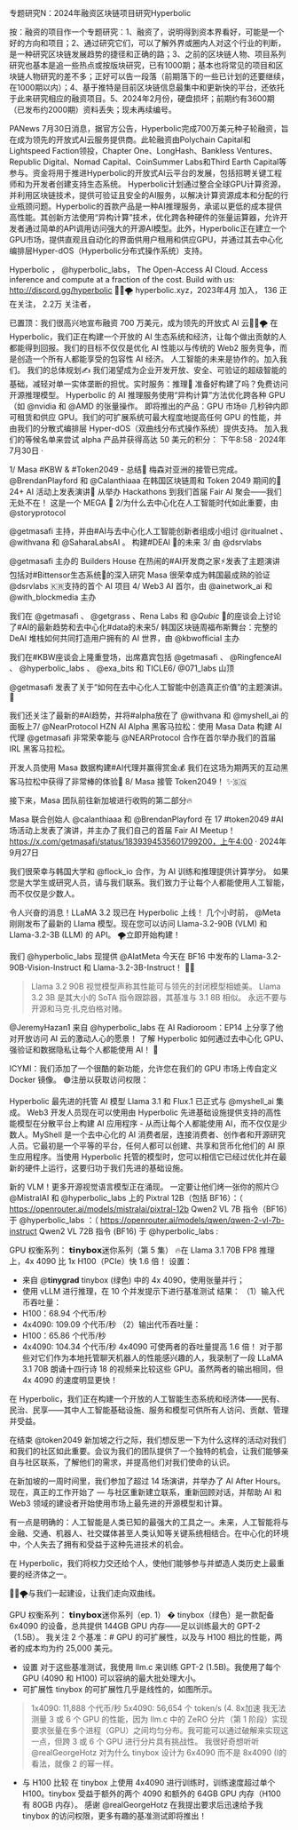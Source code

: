 专题研究N：2024年融资区块链项目研究Hyperbolic


按：融资的项目作一个专题研究：1、融资了，说明得到资本界看好，可能是一个好的方向和项目；2、通过研究它们，可以了解外界或圈内人对这个行业的判断，是一种研究区块链发展趋势的捷径和正确的路；3、之前的区块链人物、项目系列研究也基本是追一些热点或按版块研究，已有1000期；基本也将常见的项目和区块链人物研究的差不多；正好可以告一段落（前期落下的一些已计划的还要继续，在1000期以内）；4、基于推特是目前区块链信息最集中和更新快的平台，还依托于此来研究相应的融资项目。5、2024年2月份，硬盘损坏；前期约有3600期（已发布约2000期）资料丢失；现未再续编号。

PANews 7月30日消息，据官方公告，Hyperbolic完成700万美元种子轮融资，旨在成为领先的开放式AI云服务提供商。此轮融资由Polychain Capital和Lightspeed Faction领投，Chapter One、LongHash、Bankless Ventures、Republic Digital、Nomad Capital、CoinSummer Labs和Third Earth Capital等参与。资金将用于推进Hyperbolic的开放式AI云平台的发展，包括招聘关键工程师和为开发者创建支持生态系统。
Hyperbolic计划通过整合全球GPU计算资源，并利用区块链技术，提供可验证且安全的AI服务，以解决计算资源成本和分配的行业瓶颈问题。Hyperbolic的首款产品是一种AI推理服务，承诺以更低的成本提供高性能。其创新方法使用“异构计算”技术，优化跨各种硬件的张量运算器，允许开发者通过简单的API调用访问强大的开源AI模型。此外，Hyperbolic正在建立一个GPU市场，提供直观且自动化的界面供用户租用和供应GPU，并通过其去中心化编排层Hyper-dOS（Hyperbolic分布式操作系统）支持。

Hyperbolic
，
@hyperbolic_labs，
The Open-Access AI Cloud. Access inference and compute at a fraction of the cost. Build with us: http://discord.gg/hyperbolic 🤘🏼🌪️
hyperbolic.xyz，2023年4月 加入，
136 正在关注，
2.2万 关注者，


已置顶：我们很高兴地宣布融资 700 万美元，成为领先的开放式 AI 云🤘🏼🌪️
在 Hyperbolic，我们正在构建一个开放的 AI 生态系统和经济，让每个做出贡献的人都能得到回报。我们的目标不仅仅是优化 AI 性能以与传统的 Web2 服务竞争，而是创造一个所有人都能享受的包容性 AI 经济。
人工智能的未来是协作的。加入我们。
我们的总体规划✍️
我们渴望成为企业开发开放、安全、可验证的超级智能的基础，减轻对单一实体垄断的担忧。实时服务：推理🧠
准备好构建了吗？免费访问开源推理模型。
Hyperbolic 的 AI 推理服务使用“异构计算”方法优化跨各种 GPU（如
@nvidia
和
@AMD
的张量操作。
即将推出的产品：GPU 市场🌐
几秒钟内即可租赁和供应 GPU。我们的可扩展系统可最大程度地提高任何 GPU 的性能，并由我们的分散式编排层 Hyper-dOS（双曲线分布式操作系统）提供支持。
加入我们的等候名单来尝试 alpha 产品并获得高达 50 美元的积分：
下午8:58 · 2024年7月30日
·

1/ Masa #KBW & #Token2049 - 总结🎁
梅森对亚洲的接管已完成。
@BrendanPlayford
和
@Calanthiaaa
在韩国区块链周和 Token 2049 期间的🤯 24+ AI 活动上发表演讲🌟
从举办 Hackathons 到我们首届 Fair AI 聚会——我们无处不在！
这是一个 MEGA 🧵
2/为什么去中心化在人工智能时代如此重要，由
@storyprotocol

@getmasafi
主持，并由#AI与去中心化人工智能创新者组成小组讨
@ritualnet
 、 
@withvana
和
@SaharaLabsAI
 。
构建#DEAI 🦾的未来
3/ 由
@dsrvlabs

@getmasafi
主办的 Builders House 在热闹的#AI开发商之家⚡发表了主题演讲
包括对#Bittensor生态系统🌊的深入研究
Masa 很荣幸成为韩国最成熟的验证
@dsrvlabs
 🇰🇷支持的首个 AI 项目
4/ Web3 AI 首尔，由
@ainetwork_ai
和
@with_blockmedia
主办

我们在
@getmasafi
 、 
@getgrass
 、Rena Labs 和
@_Qubic_
 🌱的座谈会上讨论了#AI的最新趋势和去中心化#data的未来5/ 韩国区块链周福布斯舞台：完整的 DeAI 堆栈如何共同打造用户拥有的 AI 世界，由
@kbwofficial
主办

我们在#KBW座谈会上隆重登场，出席嘉宾包括
@getmasafi
 、 
@RingfenceAI
 、 
@hyperbolic_labs
 、 
@exa_bits
和 TICLE6/ 
@071_labs
山顶

@getmasafi
发表了关于“如何在去中心化人工智能中创造真正价值”的主题演讲。 💎

我们还关注了最新的#AI趋势，并将#alpha放在了
@withvana
和
@myshell_ai
的面板上7/ 
@NearProtocol
 HZN AI Alpha 黑客马拉松：使用 Masa Data 构建 AI 代理
@getmasafi
非常荣幸能与
@NEARProtocol
合作在首尔举办我们的首届 IRL 黑客马拉松。

开发人员使用 Masa 数据构建#AI代理并赢得赏金💰
我们在这场为期两天的互动黑客马拉松中获得了非常棒的体验💎
8/ Masa 接管 Token2049！ ✨🇸🇬

接下来，Masa 团队前往新加坡进行收购的第二部分🔥

Masa 联合创始人
@calanthiaaa
和
@BrendanPlayford
在 17 #token2049 #AI场活动上发表了演讲，并主办了我们自己的首届 Fair AI Meetup！ https://x.com/getmasafi/status/1839394535601799200，上午4:00 · 2024年9月27日

我们很荣幸与韩国大学和
@flock_io
合作，为 AI 训练和推理提供计算学分。
如果您是大学生或研究人员，请与我们联系。我们致力于让每个人都能使用人工智能，而不仅仅是少数人。


令人兴奋的消息！LLaMA 3.2 现已在 Hyperbolic 上线！
几个小时前， 
@Meta
刚刚发布了最新的 Llama 模型。现在您可以访问 Llama-3.2-90B (VLM) 和 Llama-3.2-3B (LLM) 的 API。
🌪️立即开始构建！

我们
@hyperbolic_labs
现提供
@AIatMeta
今天在 BF16 中发布的 Llama-3.2-90B-Vision-Instruct 和 Llama-3.2-3B-Instruct！ 🚤🦙
> Llama 3.2 90B 视觉模型声称其性能可与领先的封闭模型相媲美。
> Llama 3.2 3B 是其大小的 SoTA 指令跟踪器，其基准与 3.1 8B 相似。
永远不要与开源和马克·扎克伯格对赌。

@JeremyHazan1
来自
@hyperbolic_labs
在 AI Radioroom：EP14 上分享了他对开放访问 AI 云的激动人心的愿景！
了解 Hyperbolic 如何通过去中心化 GPU、强验证和数据隐私让每个人都能使用 AI！ 👀

ICYMI：我们添加了一个很酷的新功能，允许您在我们的 GPU 市场上传自定义 Docker 镜像。
🟣注册以获取访问权限：

Hyperbolic 最先进的托管 AI 模型 Llama 3.1 和 Flux.1 已正式与
@myshell_ai
集成。
Web3 开发人员现在可以使用由 Hyperbolic 先进基础设施提供支持的高性能模型在分散平台上构建 AI 应用程序 - 从而让每个人都能使用 AI，而不仅仅是少数人。MyShell 是一个去中心化的 AI 消费者层，连接消费者、创作者和开源研究人员。它最初是一个平等的平台，任何人都可以创建、共享和货币化他们的 AI 原生应用程序。当使用 Hyperbolic 托管的模型时，您可以相信它已经过优化并在最新的硬件上运行，这要归功于我们先进的基础设施。

新的 VLM！更多开源视觉语言模型正在涌现。
一定要让他们烤一张你的照片😏
@MistralAI
和
@hyperbolic_labs
上的 Pixtral 12B（包括 BF16）：（ https://openrouter.ai/models/mistralai/pixtral-12b
Qwen2 VL 7B 指令（BF16）于
@hyperbolic_labs
 ：（ https://openrouter.ai/models/qwen/qwen-2-vl-7b-instruct
Qwen2 VL 72B 指令 (BF16) 于
@hyperbolic_labs
 :

GPU 权衡系列： 𝘁𝗶𝗻𝘆𝗯𝗼𝘅迷你系列（第 5 集）
🔥在 Llama 3.1 70B FP8 推理上，4x 4090 比 1x H100（PCIe）快 1.6 倍！
设置：
- 来自
@__tinygrad__
 tinybox (绿色) 中的 4x 4090，使用张量并行；
- 使用 vLLM 进行推理，在 10 个并发提示下进行基准测试
结果：
（1）输入代币吞吐量：
- H100：68.94 个代币/秒
- 4x4090: 109.09 个代币/秒
（2）输出代币吞吐量：
- H100：65.86 个代币/秒
- 4x4090: 104.34 个代币/秒
4x4090 可使两者的吞吐量提高 1.6 倍！
对于那些对它们作为本地托管聊天机器人的性能感兴趣的人，我录制了一段 LLaMA 3.1 70B 朗诵十四行诗 18 的视频来比较这些 GPU。虽然两者的输出相同，但 4x 4090 的速度明显更快！

在 Hyperbolic，我们正在构建一个开放的人工智能生态系统和经济体——民有、民治、民享——其中人工智能基础设施、服务和模型可供所有人访问、贡献、管理并受益。

在结束
@token2049
新加坡之行之际，我们想反思一下为什么这样的活动对我们和我们的社区如此重要。会议为我们的团队提供了一个独特的机会，让我们能够亲自与社区联系，了解他们的需求，并提高他们对我们使命的认识。

在新加坡的一周时间里，我们参加了超过 14 场演讲，并举办了 AI After Hours。现在，真正的工作开始了 — 与社区重新建立联系，重新回顾对话，并帮助 AI 和 Web3 领域的建设者开始使用市场上最先进的开源模型和计算。

有一点是明确的：人工智能是人类已知的最强大的工具之一。未来，人工智能将与金融、交通、机器人、社交媒体甚至人类认知等关键系统相结合。在中心化的环境中，个人失去了拥有和受益于这种先进技术的机会。

在 Hyperbolic，我们将权力交还给个人，使他们能够参与并塑造人类历史上最重要的经济体之一。

🤘🏼🌪️与我们一起建设，让我们走向双曲线。

GPU 权衡系列： 𝘁𝗶𝗻𝘆𝗯𝗼𝘅迷你系列（ep. 1） �
tinybox（绿色）是一款配备 6x4090 的设备，总共提供 144GB GPU 内存——足以训练最大的 GPT-2（1.5B）。
我关注 2 个基准：# GPU 的可扩展性，以及与 H100 相比的性能，两者的成本均为约 25,000 美元。
- 设置
对于这些基准测试，我使用 llm.c 来训练 GPT-2 (1.5B)。我使用了每个 GPU (4090 和 H100) 可以容纳的最大批处理大小。
- 可扩展性
tinybox 的可扩展性几乎是线性的，如图所示。
> 1x4090: 11,888 个代币/秒
> 5x4090: 56,654 个 token/s (4. 8x加速
我无法测量 3 或 6 个 GPU 的性能，因为 llm.c 中的 ZeRO 分片（第 1 阶段）实现要求张量在多个进程（GPU）之间均匀分布。我可能可以通过破解来实现这一点，但跨 3 或 6 个 GPU 进行分片具有挑战性。
我很好奇想听听
@realGeorgeHotz
对为什么 tinybox 设计为 6x4090 而不是 8x4090 (I的看法，就像 2 的幂一样。
- 与 H100 比较
在 tinybox 上使用 4x4090 进行训练时，训练速度超过单个 H100。tinybox 受益于额外的两个 4090 和额外的 64GB GPU 内存（H100 有 80GB 内存）。
感谢
@realGeorgeHotz
在我提出要求后迅速给予我 tinybox 的访问权限，更多有趣的基准测试即将推出！



